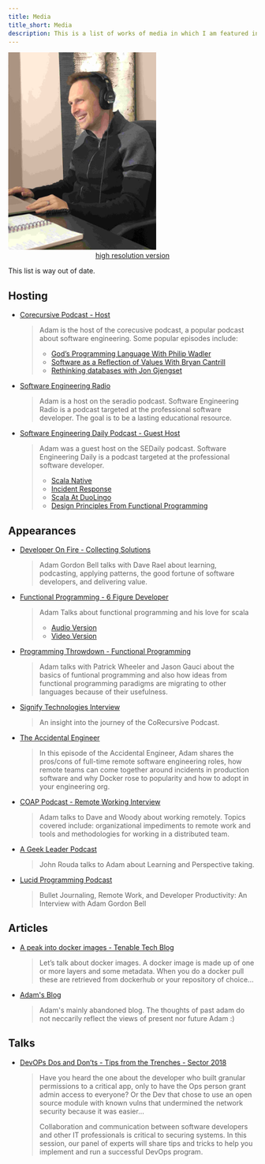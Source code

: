 ```yaml
---
title: Media
title_short: Media
description: This is a list of works of media in which I am featured in some way
---
```

<div class="row">
<div class="col-md-4">
<img src="/images/profiles/IMG_1206_web.jpg" height="400px" width="300px" alt="Adam Bell"><br/>
<center><a href="/images/profiles/IMG_1206.jpg">high resolution version</a></center>
</div>
<div class="col-md-8">

This list is way out of date.

## Hosting

- [Corecursive Podcast - Host](https://corecursive.com/)

    >  Adam is the host of the corecusive podcast, a popular podcast about software engineering.  Some popular episodes include:
    >
    > - [God’s Programming Language With Philip Wadler](https://corecursive.com/021-gods-programming-language-with-philip-wadler/)
    > - [Software as a Reflection of Values With Bryan Cantrill](https://corecursive.com/024-software-as-a-reflection-of-values-with-bryan-cantrill/)
    > - [Rethinking databases with Jon Gjengset](https://corecursive.com/030-rethinking-databases-with-jon-gjengset/)

- [Software Engineering Radio](https://www.se-radio.net/team/adam-gordon-bell/)

    >  Adam is a host on the seradio podcast.  Software Engineering Radio is a podcast targeted at the professional software developer. The goal is to be a lasting educational resource.

- [Software Engineering Daily Podcast - Guest Host](https://softwareengineeringdaily.com/)

    >  Adam was a guest host on the SEDaily podcast.  Software Engineering Daily is a podcast targeted at the professional software developer.
    >
    > - [Scala Native](https://softwareengineeringdaily.com/2017/10/16/scala-native-with-denys-shabalin/)
    > - [Incident Response](https://softwareengineeringdaily.com/2017/11/21/incident-response-with-emil-stolarsky/)
    > - [Scala At DuoLingo](https://softwareengineeringdaily.com/2017/12/14/scala-at-duolingo-with-andre-kenji-horie/)
    > - [Design Principles From Functional Programming](https://softwareengineeringdaily.com/2018/01/30/design-principles-from-functional-programming-with-runar-bjarnason/)

## Appearances

- [Developer On Fire - Collecting Solutions](https://developeronfire.com/podcast/episode-424-adam-gordon-bell-collecting-solutions)

    >  Adam Gordon Bell talks with Dave Rael about learning, podcasting, applying patterns, the good fortune of software developers, and delivering value.

- [Functional Programming  - 6 Figure Developer](https://www.youtube.com/watch?v=q1BElpbIyxA)

    >  Adam Talks about functional programming and his love for scala
    >
    > - [Audio Version](https://6figuredev.com/podcast/episode-094-functional-programming-with-adam-gordon-bell/)
    > - [Video Version](https://www.youtube.com/watch?v=q1BElpbIyxA)

- [Programming Throwdown - Functional Programming](https://www.programmingthrowdown.com/2019/06/episode-91-functional-programming-with.html)

    >  Adam talks with Patrick Wheeler and Jason Gauci about the basics of funtional programming and also how ideas from functional programming paradigms are migrating to other languages because of their usefulness.

- [Signify Technologies Interview](https://www.signifytechnology.com/blog/2019/05/an-insight-into-the-journey-of-corecursive-podcast-creator-adam-gordon-bell)

    >  An insight into the journey of the CoRecursive Podcast.

- [The Accidental Engineer](https://theaccidentalengineer.com/docker-telecommute-podcasting-adam-gordon-bell-corecursive/)

    >  In this episode of the Accidental Engineer, Adam shares the pros/cons of full-time remote software engineering roles, how remote teams can come together around incidents in production software and why Docker rose to popularity and how to adopt in your engineering org.

- [COAP Podcast - Remote Working Interview](https://theaccidentalengineer.com/docker-telecommute-podcasting-adam-gordon-bell-corecursive/)

    >  Adam talks to Dave and Woody about working remotely.  Topics covered include: organizational impediments to remote work and tools and methodologies for working in a distributed team.

- [A Geek Leader Podcast](https://www.ageekleader.com/agl-102-corecursive-with-adam-gordon-bell/)

    >  John Rouda talks to Adam about Learning and Perspective taking.

- [Lucid Programming Podcast](https://www.youtube.com/watch?v=C0PuCgQrxZU)

    >  Bullet Journaling, Remote Work, and Developer Productivity: An Interview with Adam Gordon Bell

## Articles

- [A peak into docker images - Tenable Tech Blog](https://medium.com/tenable-techblog/a-peek-into-docker-images-b4d6b2362eb)

    > Let’s talk about docker images. A docker image is made up of one or more layers and some metadata. When you do a docker pull these are retrieved from dockerhub or your repository of choice...

- [Adam's Blog](/archive.html)

    > Adam's mainly abandoned blog.  The thoughts of past adam do not neccarily reflect the views of present nor future Adam :)

## Talks

- [DevOPs Dos and Don’ts - Tips from the Trenches - Sector 2018](https://sector.ca/cloud-summit/#1529429963677-28d548eb-a7d0)

    > Have you heard the one about the developer who built granular permissions to a critical app, only to have the Ops person grant admin access to everyone? Or the Dev that chose to use an open source module with known vulns that undermined the network security because it was easier…
    >
    > Collaboration and communication between software developers and other IT professionals is critical to securing systems. In this session, our panel of experts will share tips and tricks to help you implement and run a successful DevOps program.

 </div>
 </div>
